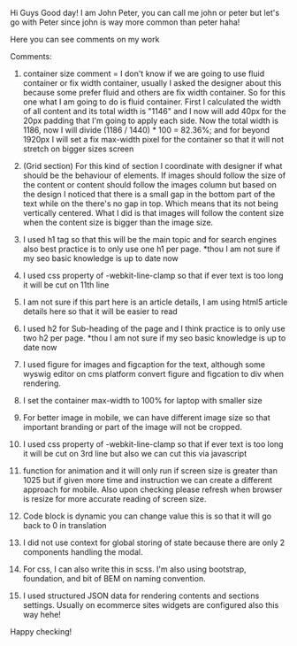 Hi Guys Good day! I am John Peter, you can call me john or peter but let's go with Peter since john is way more common than peter haha! 

Here you can see comments on my work


Comments:
1. container size comment = I don't know if we are going to use fluid container or fix width container, usually I asked the designer about this because some prefer fluid and others are fix width container. So for this one what I am going to do is fluid container. First I calculated the width of all content and its total width is "1146" and I now will add 40px for the 20px padding that I'm going to apply each side. Now the total width is 1186, now I will divide (1186 / 1440) * 100 = 82.36%; and for beyond 1920px I will set a fix max-width pixel for the container so that it will not stretch on bigger sizes screen

2. (Grid section) For this kind of section I coordinate with designer if what should be the behaviour of elements. If images should follow the size of the content or content should follow the images column but based on the design I noticed that there is a small gap in the bottom part of the text while on the there's no gap in top. Which means that its not being vertically centered. What I did is that images will follow the content size when the content size is bigger than the image size.

3. I used h1 tag so that this will be the main topic and for search engines also best practice is to only use one h1 per page. *thou I am not sure if my seo basic knowledge is up to date now 

4. I used css property of -webkit-line-clamp so that if ever text is too long it will be cut on 11th line

5. I am not sure if this part here is an article details, I am using html5 article details here so that it will be easier to read

6. I used h2 for Sub-heading of the page and I think practice is to only use two h2 per page. *thou I am not sure if my seo basic knowledge is up to date now 

7. I used figure for images and figcaption for the text, although some wyswig editor on cms platform convert figure and figcation to div when rendering. 

8. I set the container max-width to 100% for laptop with smaller size 

9. For better image in mobile, we can have different image size so that important branding or part of the image will not be cropped.

10. I used css property of -webkit-line-clamp so that if ever text is too long it will be cut on 3rd line but also we can cut this via javascript

11. function for animation and it will only run if screen size is greater than 1025 but if given more time and instruction we can create a different approach for mobile. Also upon checking please refresh when browser is resize for more accurate reading of screen size.

12. Code block is dynamic you can change value this is so that it will go back to 0 in translation

13. I did not use context for global storing of state because there are only 2 components handling the modal.

14. For css, I can also write this in scss. I'm also using bootstrap, foundation, and bit of BEM on naming convention. 

15. I used structured JSON data for rendering contents and sections settings. Usually on ecommerce sites widgets are configured also this way hehe!

Happy checking! 